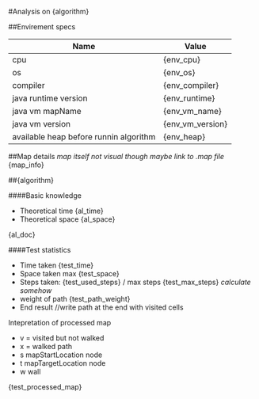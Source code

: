 #Analysis on {algorithm}

##Envirement specs

| Name | Value |
|------|-------|
| cpu  | {env_cpu} |
| os   | {env_os}  |
| compiler | {env_compiler} |
| java runtime version | {env_runtime} |
| java vm mapName | {env_vm_name} |
| java vm version | {env_vm_version} |
| available heap before runnin algorithm | {env_heap} |


##Map details
*map itself not visual though maybe link to .map file*
{map_info}

##{algorithm}

####Basic knowledge
* Theoretical time {al_time}
* Theoretical space {al_space}
<p>
{al_doc}
</p>

####Test statistics
* Time taken {test_time}
* Space taken max {test_space}
* Steps taken: {test_used_steps} / max steps {test_max_steps} *calculate somehow*
* weight of path {test_path_weight}
* End result //write path at the end with visited cells

Intepretation of processed map
* v = visited but not walked
* x = walked path
* s mapStartLocation node
* t mapTargetLocation node
* w wall  
  
{test_processed_map}
